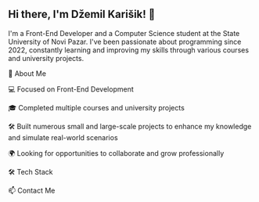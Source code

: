 ## Hi there, I'm Džemil Karišik! 👋

I'm a Front-End Developer and a Computer Science student at the State University of Novi Pazar. I've been passionate about programming since 2022, constantly learning and improving my skills through various courses and university projects.

🚀 About Me

💻 Focused on Front-End Development

🎓 Completed multiple courses and university projects

🛠️ Built numerous small and large-scale projects to enhance my knowledge and simulate real-world scenarios

🌍 Looking for opportunities to collaborate and grow professionally

🛠️ Tech Stack

📫 Contact Me

